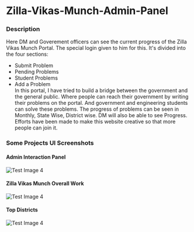 # Zilla-Vikas-Munch-Admin-Panel
### Description
Here DM and Goverement officers can see the current progress of the Zilla Vikas Munch Portal. The special login given to him for this.
 It's divided into the four sections:
 * Submit Problem
 * Pending Problems
 * Student Problems
 * Add a Problem<br/>
 In this portal, I have tried to build a bridge between the government and the general public. Where people can reach their government by writing their problems on the portal. And government and engineering students can solve these problems. The progress of problems can be seen in Monthly, State Wise, District wise. DM will also be able to see Progress. Efforts have been made to make this website creative so that more people can join it.
### Some Projects UI Screenshots
#### Admin Interaction Panel
![Test Image 4](https://github.com/mymitedu/Zilla-Vikas-Munch-Admin-Panel/blob/master/Zilla%20Vikas%20Much%20Poratal%20Admin%20Panel%20Images/Firefox_Screenshot_2019-03-04T08-51-39.653Z1.png)
#### Zilla Vikas Munch Overall Work
![Test Image 4](https://github.com/mymitedu/Zilla-Vikas-Munch-Admin-Panel/blob/master/Zilla%20Vikas%20Much%20Poratal%20Admin%20Panel%20Images/Firefox_Screenshot_2019-03-04T08-51-39.653Z2.png)
#### Top Districts
![Test Image 4](https://github.com/mymitedu/Zilla-Vikas-Munch-Admin-Panel/blob/master/Zilla%20Vikas%20Much%20Poratal%20Admin%20Panel%20Images/Firefox_Screenshot_2019-03-04T08-51-39.653Z3.png)
